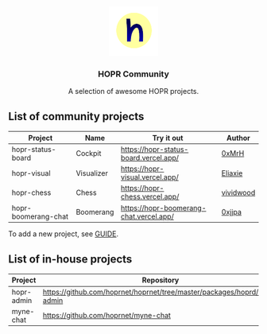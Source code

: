 <!-- INTRODUCTION -->
<p align="center">
  <a href="https://hoprnet.org" target="_blank" rel="noopener noreferrer">
    <img width="100" src="https://github.com/hoprnet/hopr-assets/blob/master/v1/logo/hopr_logo_padded.png?raw=true" alt="HOPR Logo">
  </a>
  
  <!-- Title Placeholder -->
  <h3 align="center">HOPR Community</h3>
  <p align="center">
    A selection of awesome HOPR projects.
  </p>
</p>

## List of community projects

| Project             | Name         | Try it out                              | Author                                    |
| ------------------- |--------------| --------------------------------------- | ----------------------------------------- |
| hopr-status-board   | Cockpit      | https://hopr-status-board.vercel.app/   | [0xMrH](https://github.com/0xMrH)         |
| hopr-visual         | Visualizer   | https://hopr-visual.vercel.app/         | [Eliaxie](https://github.com/Eliaxie)     |
| hopr-chess          | Chess        | https://hopr-chess.vercel.app/          | [vividwood](https://github.com/vividwood) |
| hopr-boomerang-chat | Boomerang    | https://hopr-boomerang-chat.vercel.app/ | [0xjjpa](https://github.com/0xjjpa)       |

To add a new project, see [GUIDE](./ADMIN_GUIDE.md).

## List of in-house projects

| Project    | Repository                                                               |
| ---------- | ------------------------------------------------------------------------ |
| hopr-admin | https://github.com/hoprnet/hoprnet/tree/master/packages/hoprd/hopr-admin |
| myne-chat  | https://github.com/hoprnet/myne-chat                                     |
